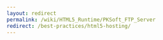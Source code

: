 ```yaml
---
layout: redirect
permalink: /wiki/HTML5_Runtime/PKSoft_FTP_Server
redirect: /best-practices/html5-hosting/
---
```

